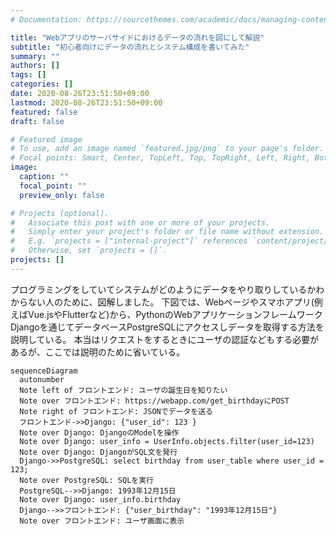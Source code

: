 ```yaml
---
# Documentation: https://sourcethemes.com/academic/docs/managing-content/

title: "Webアプリのサーバサイドにおけるデータの流れを図にして解説"
subtitle: "初心者向けにデータの流れとシステム構成を書いてみた"
summary: ""
authors: []
tags: []
categories: []
date: 2020-08-26T23:51:50+09:00
lastmod: 2020-08-26T23:51:50+09:00
featured: false
draft: false

# Featured image
# To use, add an image named `featured.jpg/png` to your page's folder.
# Focal points: Smart, Center, TopLeft, Top, TopRight, Left, Right, BottomLeft, Bottom, BottomRight.
image:
  caption: ""
  focal_point: ""
  preview_only: false

# Projects (optional).
#   Associate this post with one or more of your projects.
#   Simply enter your project's folder or file name without extension.
#   E.g. `projects = ["internal-project"]` references `content/project/deep-learning/index.md`.
#   Otherwise, set `projects = []`.
projects: []
---
```


プログラミングをしていてシステムがどのようにデータをやり取りしているかわからない人のために、図解しました。
下図では、Webページやスマホアプリ(例えばVue.jsやFlutterなど)から、PythonのWebアプリケーションフレームワークDjangoを通じてデータベースPostgreSQLにアクセスしデータを取得する方法を説明している。
本当はリクエストをするときにユーザの認証などもする必要があるが、ここでは説明のために省いている。  

```mermaid
sequenceDiagram
  autonumber
  Note left of フロントエンド: ユーザの誕生日を知りたい
  Note over フロントエンド: https://webapp.com/get_birthdayにPOST
  Note right of フロントエンド: JSONでデータを送る
  フロントエンド->>Django: {"user_id": 123 }
  Note over Django: DjangoのModelを操作
  Note over Django: user_info = UserInfo.objects.filter(user_id=123)
  Note over Django: DjangoがSQL文を発行
  Django->>PostgreSQL: select birthday from user_table where user_id = 123;
  Note over PostgreSQL: SQLを実行
  PostgreSQL-->>Django: 1993年12月15日
  Note over Django: user_info.birthday
  Django-->>フロントエンド: {"user_birthday": "1993年12月15日"}
  Note over フロントエンド: ユーザ画面に表示
````

